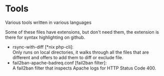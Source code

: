 Tools
=====

Various tools written in various languages  
  
Some of these files have extensions, but don't need them, the extension is there for syntax highlighting on github.

* rsync-with-diff [\*nix php-cli]:  
    Only runs on local directories, it walks through all the files that are different and offers to add them to diff or exclude file.
* fail2ban-apache-badreq.conf [fail2ban filter]:  
    A fail2ban filter that inspects Apache logs for HTTP Status Code 400.
